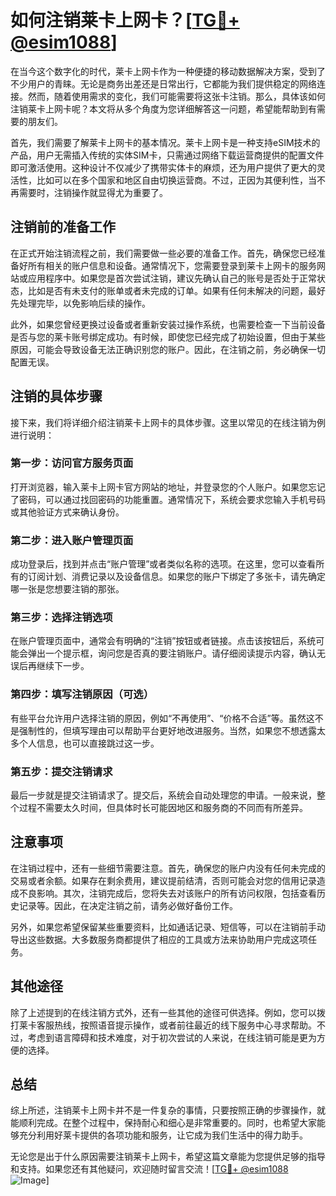 # 如何注销莱卡上网卡？[[TG💪+ @esim1088](https://t.me/s/esim1088)]

在当今这个数字化的时代，莱卡上网卡作为一种便捷的移动数据解决方案，受到了不少用户的青睐。无论是商务出差还是日常出行，它都能为我们提供稳定的网络连接。然而，随着使用需求的变化，我们可能需要将这张卡注销。那么，具体该如何注销莱卡上网卡呢？本文将从多个角度为您详细解答这一问题，希望能帮助到有需要的朋友们。

首先，我们需要了解莱卡上网卡的基本情况。莱卡上网卡是一种支持eSIM技术的产品，用户无需插入传统的实体SIM卡，只需通过网络下载运营商提供的配置文件即可激活使用。这种设计不仅减少了携带实体卡的麻烦，还为用户提供了更大的灵活性，比如可以在多个国家和地区自由切换运营商。不过，正因为其便利性，当不再需要时，注销操作就显得尤为重要了。

## 注销前的准备工作

在正式开始注销流程之前，我们需要做一些必要的准备工作。首先，确保您已经准备好所有相关的账户信息和设备。通常情况下，您需要登录到莱卡上网卡的服务网站或应用程序中。如果您是首次尝试注销，建议先确认自己的账号是否处于正常状态，比如是否有未支付的账单或者未完成的订单。如果有任何未解决的问题，最好先处理完毕，以免影响后续的操作。

此外，如果您曾经更换过设备或者重新安装过操作系统，也需要检查一下当前设备是否与您的莱卡账号绑定成功。有时候，即使您已经完成了初始设置，但由于某些原因，可能会导致设备无法正确识别您的账户。因此，在注销之前，务必确保一切配置无误。

## 注销的具体步骤

接下来，我们将详细介绍注销莱卡上网卡的具体步骤。这里以常见的在线注销为例进行说明：

### 第一步：访问官方服务页面

打开浏览器，输入莱卡上网卡官方网站的地址，并登录您的个人账户。如果您忘记了密码，可以通过找回密码的功能重置。通常情况下，系统会要求您输入手机号码或其他验证方式来确认身份。

### 第二步：进入账户管理页面

成功登录后，找到并点击“账户管理”或者类似名称的选项。在这里，您可以查看所有的订阅计划、消费记录以及设备信息。如果您的账户下绑定了多张卡，请先确定哪一张是您想要注销的那张。

### 第三步：选择注销选项

在账户管理页面中，通常会有明确的“注销”按钮或者链接。点击该按钮后，系统可能会弹出一个提示框，询问您是否真的要注销账户。请仔细阅读提示内容，确认无误后再继续下一步。

### 第四步：填写注销原因（可选）

有些平台允许用户选择注销的原因，例如“不再使用”、“价格不合适”等。虽然这不是强制性的，但填写理由可以帮助平台更好地改进服务。当然，如果您不想透露太多个人信息，也可以直接跳过这一步。

### 第五步：提交注销请求

最后一步就是提交注销请求了。提交后，系统会自动处理您的申请。一般来说，整个过程不需要太久时间，但具体时长可能因地区和服务商的不同而有所差异。

## 注意事项

在注销过程中，还有一些细节需要注意。首先，确保您的账户内没有任何未完成的交易或者余额。如果存在剩余费用，建议提前结清，否则可能会对您的信用记录造成不良影响。其次，注销完成后，您将失去对该账户的所有访问权限，包括查看历史记录等。因此，在决定注销之前，请务必做好备份工作。

另外，如果您希望保留某些重要资料，比如通话记录、短信等，可以在注销前手动导出这些数据。大多数服务商都提供了相应的工具或方法来协助用户完成这项任务。

## 其他途径

除了上述提到的在线注销方式外，还有一些其他的途径可供选择。例如，您可以拨打莱卡客服热线，按照语音提示操作，或者前往最近的线下服务中心寻求帮助。不过，考虑到语言障碍和技术难度，对于初次尝试的人来说，在线注销可能是更为方便的选择。

## 总结

综上所述，注销莱卡上网卡并不是一件复杂的事情，只要按照正确的步骤操作，就能顺利完成。在整个过程中，保持耐心和细心是非常重要的。同时，也希望大家能够充分利用好莱卡提供的各项功能和服务，让它成为我们生活中的得力助手。

无论您是出于什么原因需要注销莱卡上网卡，希望这篇文章能为您提供足够的指导和支持。如果您还有其他疑问，欢迎随时留言交流！[[TG💪+ @esim1088](https://t.me/s/esim1088) ![Image](https://i.postimg.cc/4NQfJmqS/Snipaste-2025-05-13-00-14-12.png)]